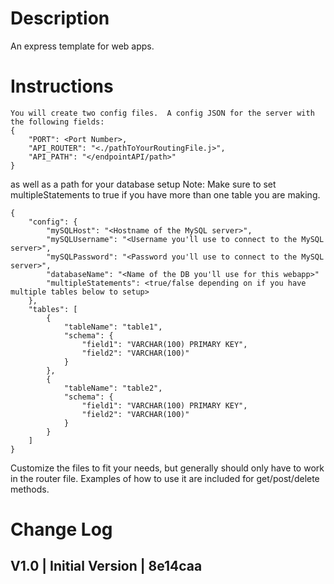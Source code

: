 # Description

An express template for web apps.  

# Instructions

```
You will create two config files.  A config JSON for the server with the following fields:
{
    "PORT": <Port Number>,
    "API_ROUTER": "<./pathToYourRoutingFile.j>",
    "API_PATH": "</endpointAPI/path>"
}
```

as well as a path for your database setup
Note: Make sure to set multipleStatements to true if you have more than one table you are making.
 
```
{
    "config": {
        "mySQLHost": "<Hostname of the MySQL server>",
        "mySQLUsername": "<Username you'll use to connect to the MySQL server>",
        "mySQLPassword": "<Password you'll use to connect to the MySQL server>",
        "databaseName": "<Name of the DB you'll use for this webapp>"
        "multipleStatements": <true/false depending on if you have multiple tables below to setup>
    },
    "tables": [
        {
            "tableName": "table1",
            "schema": {
                "field1": "VARCHAR(100) PRIMARY KEY",
                "field2": "VARCHAR(100)"
            }
        },
        {
            "tableName": "table2",
            "schema": {
                "field1": "VARCHAR(100) PRIMARY KEY",
                "field2": "VARCHAR(100)"
            }
        }
    ]
}
```

Customize the files to fit your needs, but generally should only have to work in the router file. 
Examples of how to use it are included for get/post/delete methods. 

# Change Log

## V1.0 | Initial Version | 8e14caa
